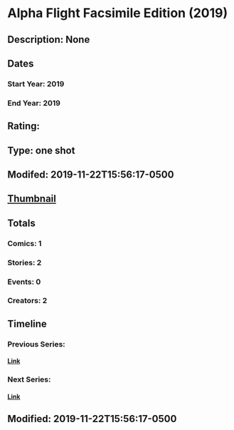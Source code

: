 # Alpha Flight Facsimile Edition (2019)
## Description: None
## Dates
### Start Year: 2019
### End Year: 2019
## Rating: 
## Type: one shot
## Modifed: 2019-11-22T15:56:17-0500
## [Thumbnail](http://i.annihil.us/u/prod/marvel/i/mg/8/c0/5cdb0473a1b38.jpg)
## Totals
### Comics: 1
### Stories: 2
### Events: 0
### Creators: 2
## Timeline
### Previous Series: 
#### [Link]()
### Next Series: 
#### [Link]()
## Modified: 2019-11-22T15:56:17-0500